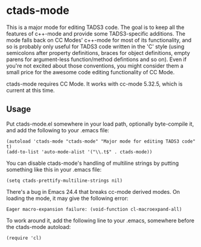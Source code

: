 # ctads-mode

This is a major mode for editing TADS3 code. The goal is to keep
all the features of c++-mode and provide some TADS3-specific
additions. The mode falls back on CC Modes' c++-mode for most of
its functionality, and so is probably only useful for TADS3 code
written in the 'C' style (using semicolons after property
definitions, braces for object definitions, empty parens for
argument-less function/method defintions and so on).  Even if
you're not excited about those conventions, you might consider
them a small price for the awesome code editing functionality of
CC Mode.

ctads-mode requires CC Mode.  It works with cc-mode 5.32.5, which
is current at this time.

## Usage

Put ctads-mode.el somewhere in your load path, optionally byte-compile
it, and add the following to your .emacs file:

```elisp
(autoload 'ctads-mode "ctads-mode" "Major mode for editing TADS3 code" t)
(add-to-list 'auto-mode-alist '("\\.t$" . ctads-mode))
```

You can disable ctads-mode's handling of multiline strings by
putting something like this in your .emacs file:

```elisp
(setq ctads-prettify-multiline-strings nil)
```

There's a bug in Emacs 24.4 that breaks cc-mode derived modes. On
loading the mode, it may give the following error:

`Eager macro-expansion failure: (void-function cl-macroexpand-all)`

To work around it, add the following line to your .emacs, somewhere
before the ctads-mode autoload:

`(require 'cl)`
